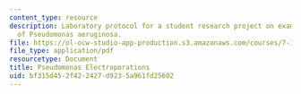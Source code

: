 ```yaml
---
content_type: resource
description: Laboratory protocol for a student research project on examining the biology
  of Pseudomonas aeruginosa.
file: https://ol-ocw-studio-app-production.s3.amazonaws.com/courses/7-13-experimental-microbial-genetics-fall-2008/bf315d452f422427d9235a961fd25602_MIT7_13f08_lab15_Protocol_Pseudomonas.pdf
file_type: application/pdf
resourcetype: Document
title: Pseudomonas Electroporations
uid: bf315d45-2f42-2427-d923-5a961fd25602
---
```

